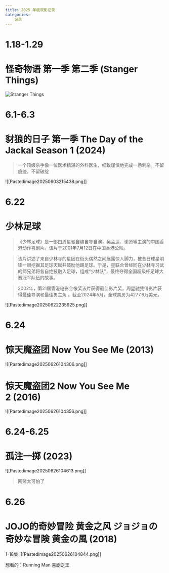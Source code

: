 ```yaml
---
title: 2025 年度观影记录
categories:
	记录
---
```

# 1.18-1.29 
# 怪奇物语 第一季 第二季  (Stanger Things)
![Stranger Things](https://c-ssl.duitang.com/uploads/blog/202206/12/20220612180945_a0526.jpeg)


# 6.1-6.3 
# 豺狼的日子 第一季 The Day of the Jackal Season 1 (2024)
> 一个顶级杀手像一位医术精湛的外科医生，细致谨慎地完成一场刺杀。不留痕迹，不留破绽
 
![[Pastedimage20250603215438.png]]
# 6.22 
# 少林足球
>《少林足球》是一部由周星驰自编自导自演，吴孟达、谢贤等主演的中国香港动作喜剧片。该片于2001年7月12日在中国香港公映。 

>该片讲述了来自少林寺的星因在街头偶然之间展露惊人脚力，被昔日球星明锋一眼挖掘其足球天赋并鼓励他踢足球。于是，星联合曾经同在少林寺习武的师兄弟将各自绝技融入足球，组成“少林队”，最终夺得全国超级杯足球大赛冠军队伍的故事。 

>2002年，第21届香港电影金像奖该片获得最佳影片奖，周星驰凭借影片获得最佳导演和最佳男主角 。截至2024年5月，全球票房为4277.6万美元。


![[Pastedimage20250622235925.png]]
# 6.24  
# 惊天魔盗团  Now You See Me (2013)
![[Pastedimage20250626104306.png]]
# 惊天魔盗团2 Now You See Me 2 (2016)
![[Pastedimage20250626104356.png]]
# 6.24-6.25
# 孤注一掷 (2023)
![[Pastedimage20250626104613.png]]
>网赌太可怕了

# 6.26
# JOJO的奇妙冒险 黄金之风 ジョジョの奇妙な冒険 黄金の風 (2018)
1-18集
![[Pastedimage20250626104844.png]]

想看的：Running Man
		 喜剧之王